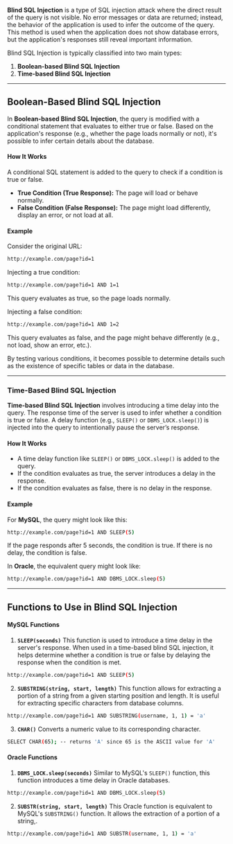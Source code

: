 **Blind SQL Injection** is a type of SQL injection attack where the direct result of the query is not visible. No error messages or data are returned; instead, the behavior of the application is used to infer the outcome of the query. This method is used when the application does not show database errors, but the application's responses still reveal important information.

Blind SQL Injection is typically classified into two main types:

1. **Boolean-based Blind SQL Injection**
2. **Time-based Blind SQL Injection**

---

## Boolean-Based Blind SQL Injection

In **Boolean-based Blind SQL Injection**, the query is modified with a conditional statement that evaluates to either true or false. Based on the application's response (e.g., whether the page loads normally or not), it's possible to infer certain details about the database.

#### How It Works

A conditional SQL statement is added to the query to check if a condition is true or false.

- **True Condition (True Response):** The page will load or behave normally.
- **False Condition (False Response):** The page might load differently, display an error, or not load at all.

#### Example

Consider the original URL:
```bash
http://example.com/page?id=1
```
Injecting a true condition:
```bash
http://example.com/page?id=1 AND 1=1
```

This query evaluates as true, so the page loads normally.

Injecting a false condition:
```bash
http://example.com/page?id=1 AND 1=2
```

This query evaluates as false, and the page might behave differently (e.g., not load, show an error, etc.).

By testing various conditions, it becomes possible to determine details such as the existence of specific tables or data in the database.

---

### Time-Based Blind SQL Injection

**Time-based Blind SQL Injection** involves introducing a time delay into the query. The response time of the server is used to infer whether a condition is true or false. A delay function (e.g., `SLEEP()` or `DBMS_LOCK.sleep()`) is injected into the query to intentionally pause the server’s response.

#### How It Works

- A time delay function like `SLEEP()` or `DBMS_LOCK.sleep()` is added to the query.
- If the condition evaluates as true, the server introduces a delay in the response.
- If the condition evaluates as false, there is no delay in the response.

#### Example

For **MySQL**, the query might look like this:
```bash
http://example.com/page?id=1 AND SLEEP(5)
```

If the page responds after 5 seconds, the condition is true. If there is no delay, the condition is false.

In **Oracle**, the equivalent query might look like:
```bash
http://example.com/page?id=1 AND DBMS_LOCK.sleep(5)
```



---



## Functions to Use in Blind SQL Injection

#### MySQL Functions

1. **`SLEEP(seconds)`**
This function is used to introduce a time delay in the server's response. When used in a time-based blind SQL injection, it helps determine whether a condition is true or false by delaying the response when the condition is met. 

```bash
http://example.com/page?id=1 AND SLEEP(5)
```

2. **`SUBSTRING(string, start, length)`**
This function allows for extracting a portion of a string from a given starting position and length. It is useful for extracting specific characters from database columns.

```bash
http://example.com/page?id=1 AND SUBSTRING(username, 1, 1) = 'a'
```

3. **`CHAR()`** 
Converts a numeric value to its corresponding character.

```bash
SELECT CHAR(65); -- returns 'A' since 65 is the ASCII value for 'A'
```


#### Oracle Functions

1. **`DBMS_LOCK.sleep(seconds)`**
Similar to MySQL's `SLEEP()` function, this function introduces a time delay in Oracle databases. 

```bash
http://example.com/page?id=1 AND DBMS_LOCK.sleep(5)
```

2. **`SUBSTR(string, start, length)`**
This Oracle function is equivalent to MySQL's `SUBSTRING()` function. It allows the extraction of a portion of a string,.

```bash
http://example.com/page?id=1 AND SUBSTR(username, 1, 1) = 'a'
```

